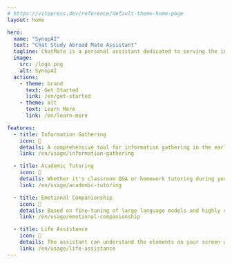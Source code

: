 ```yaml
---
# https://vitepress.dev/reference/default-theme-home-page
layout: home

hero:
  name: "SynopAI"
  text: "Chat Study Abroad Mate Assistant"
  tagline: ChatMate is a personal assistant dedicated to serving the international student community.
  image:
    src: /logo.png
    alt: SynopAI
  actions:
    - theme: brand
      text: Get Started
      link: /en/get-started
    - theme: alt
      text: Learn More
      link: /en/learn-more

features:
  - title: Information Gathering
    icon: 🧩
    details: A comprehensive tool for information gathering in the early stages of studying abroad. We (possibly) have all the information you can think of, and we provide you with exclusive school selection advice.
    link: /en/usage/information-gathering

  - title: Academic Tutoring
    icon: 🎯
    details: Whether it's classroom Q&A or homework tutoring during your study abroad, professional document writing, and content summarization, you can leave it all to the assistant to help you solve.
    link: /en/usage/academic-tutoring

  - title: Emotional Companionship
    icon: 💞
    details: Based on fine-tuning of large language models and highly customized voice models, you can easily turn him/her/it into your virtual digital assistant. It can greatly alleviate your loneliness when you are in a foreign country.
    link: /en/usage/emotional-companionship

  - title: Life Assistance
    icon: 🐠
    details: The assistant can understand the elements on your screen when you need it, helping you identify (almost) everything in photos sent by friends. Additionally (based on your class schedule), it can customize travel plans, plan routes, and more for you.
    link: /en/usage/life-assistance
---
```


<!-- markdownlint-disable MD033 MD041-->

<style>
:root {
  --vp-home-hero-name-color: transparent;
  --vp-home-hero-name-background: -webkit-linear-gradient(120deg, #bd34fe 30%, #41d1ff);

  --vp-home-hero-image-background-image: linear-gradient(-45deg, #bd34fe 50%, #47caff 50%);
  --vp-home-hero-image-filter: blur(44px);
}

@media (min-width: 640px) {
  :root {
    --vp-home-hero-image-filter: blur(56px);
  }
}

@media (min-width: 960px) {
  :root {
    --vp-home-hero-image-filter: blur(68px);
  }
}
</style>
